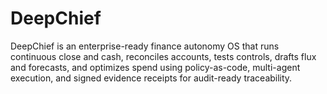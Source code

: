 # DeepChief
DeepChief is an enterprise-ready finance autonomy OS that runs continuous close and cash, reconciles accounts, tests controls, drafts flux and forecasts, and optimizes spend using policy-as-code, multi-agent execution, and signed evidence receipts for audit-ready traceability.
